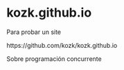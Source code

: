 kozk.github.io
==============

<p>Para probar un site</p>
https://github.com/kozk/kozk.github.io
<p>Sobre programación concurrente</p>


